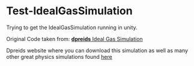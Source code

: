 # Test-IdealGasSimulation
Trying to get the IdealGasSimulation running in unity.

Original Code taken from: [**dpreids**  Ideal Gas Simulation](https://github.com/dpreid/mechanicsLab)

Dpreids website where you can download this simulation as well as many other great physics simulations found [here](https://physics-labs.com/mechanics-lab/)
